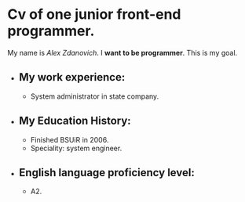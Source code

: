 # Cv of one junior front-end programmer.
My name is *Alex Zdanovich*. I **want to be programmer**. This is my goal.
* ## My work experience:
  * System administrator in state company.
* ## My Education History:
  * Finished BSUiR in 2006.
  * Speciality: system engineer.
* ## English language proficiency level:
  * A2.
